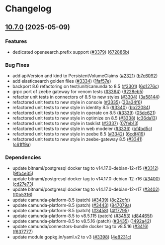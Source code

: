 # Changelog

## [10.7.0](https://github.com/camunda/camunda-platform-helm/compare/camunda-platform-8.5-10.6.0...camunda-platform-8.5-10.7.0) (2025-05-09)


### Features

* dedicated opensearch.prefix support ([#3379](https://github.com/camunda/camunda-platform-helm/issues/3379)) ([672886b](https://github.com/camunda/camunda-platform-helm/commit/672886bf8e308f56a0455f97fc62433d94aa6b1b))


### Bug Fixes

* add apiVersion and kind to PersistentVolumeClaims ([#2321](https://github.com/camunda/camunda-platform-helm/issues/2321)) ([b7c6092](https://github.com/camunda/camunda-platform-helm/commit/b7c6092654001387834c40e15b8adfffa7896b50))
* add elasticsearch golden files ([#3334](https://github.com/camunda/camunda-platform-helm/issues/3334)) ([1faf57e](https://github.com/camunda/camunda-platform-helm/commit/1faf57e08452710cfaeca42165498c680c407278))
* backport 8.6 refactoring on test/unit/camunda to 8.5 ([#3301](https://github.com/camunda/camunda-platform-helm/issues/3301)) ([6d1276c](https://github.com/camunda/camunda-platform-helm/commit/6d1276c54c1ec133c9b86c48ae4ed92b610ba5a7))
* grpc port of zeebe gateway for venom tests ([#3364](https://github.com/camunda/camunda-platform-helm/issues/3364)) ([9228eb5](https://github.com/camunda/camunda-platform-helm/commit/9228eb542eaebb263c8fef88087291a4d82daf93))
* refactor unit tests in connectors of 8.5 to new styles ([#3304](https://github.com/camunda/camunda-platform-helm/issues/3304)) ([3a58144](https://github.com/camunda/camunda-platform-helm/commit/3a58144d5db1ed01461e0327e674c4d49f019ef2))
* refactored unit tests to new style in console ([#3335](https://github.com/camunda/camunda-platform-helm/issues/3335)) ([30a34f6](https://github.com/camunda/camunda-platform-helm/commit/30a34f65932f4c0788e29f4f97069aa209e8452f))
* refactored unit tests to new style in identity 8.5 ([#3340](https://github.com/camunda/camunda-platform-helm/issues/3340)) ([bb22084](https://github.com/camunda/camunda-platform-helm/commit/bb22084686acb7398792850bf3a7f4cda0f8c37a))
* refactored unit tests to new style in operate on 8.5 ([#3339](https://github.com/camunda/camunda-platform-helm/issues/3339)) ([05dc621](https://github.com/camunda/camunda-platform-helm/commit/05dc621114090a8dd1e3522ad139050517c3098f))
* refactored unit tests to new style in optimize on 8.5 ([#3338](https://github.com/camunda/camunda-platform-helm/issues/3338)) ([c36da13](https://github.com/camunda/camunda-platform-helm/commit/c36da133c3d4e6652a64c80e4e5f724f7ba62145))
* refactored unit tests to new style in tasklist ([#3337](https://github.com/camunda/camunda-platform-helm/issues/3337)) ([07feb13](https://github.com/camunda/camunda-platform-helm/commit/07feb131badba333b1c056c2a4b2be9c208ab965))
* refactored unit tests to new style in web modeler ([#3336](https://github.com/camunda/camunda-platform-helm/issues/3336)) ([bf4bd5c](https://github.com/camunda/camunda-platform-helm/commit/bf4bd5c8cd7ce03b99111fe2fc4901f51e5bf3a4))
* refactored unit tests to new style in zeebe 8.5 ([#3342](https://github.com/camunda/camunda-platform-helm/issues/3342)) ([6cdf419](https://github.com/camunda/camunda-platform-helm/commit/6cdf4196e1572e593ef852ea1e7fb9c63a323157))
* refactored unit tests to new style in zeebe-gateway 8.5 ([#3341](https://github.com/camunda/camunda-platform-helm/issues/3341)) ([c61ff9a](https://github.com/camunda/camunda-platform-helm/commit/c61ff9abcd712c449057c63723b3a696bec73ad5))


### Dependencies

* update bitnami/postgresql docker tag to v14.17.0-debian-12-r15 ([#3312](https://github.com/camunda/camunda-platform-helm/issues/3312)) ([9fb4e35](https://github.com/camunda/camunda-platform-helm/commit/9fb4e3525e0b5dc82290db984e90397457a07c7f))
* update bitnami/postgresql docker tag to v14.17.0-debian-12-r16 ([#3400](https://github.com/camunda/camunda-platform-helm/issues/3400)) ([cd27e73](https://github.com/camunda/camunda-platform-helm/commit/cd27e73c723473dfe8ebd9435737c9fe21ee464a))
* update bitnami/postgresql docker tag to v14.17.0-debian-12-r17 ([#3402](https://github.com/camunda/camunda-platform-helm/issues/3402)) ([f0b5316](https://github.com/camunda/camunda-platform-helm/commit/f0b531643c93f5608224227da3ac11af14633c41))
* update camunda-platform-8.5 (patch) ([#3439](https://github.com/camunda/camunda-platform-helm/issues/3439)) ([8c22cfd](https://github.com/camunda/camunda-platform-helm/commit/8c22cfdf9ed8e2a00d48ad4a2731077560b8cf27))
* update camunda-platform-8.5 (patch) ([#3443](https://github.com/camunda/camunda-platform-helm/issues/3443)) ([847079a](https://github.com/camunda/camunda-platform-helm/commit/847079ab4504716915af78233228905e127e985c))
* update camunda-platform-8.5 (patch) ([#3458](https://github.com/camunda/camunda-platform-helm/issues/3458)) ([4ff7795](https://github.com/camunda/camunda-platform-helm/commit/4ff7795ff22480fd52a76f38bb06ec678f907d25))
* update camunda-platform-8.5 to v8.5.115 (patch) ([#3453](https://github.com/camunda/camunda-platform-helm/issues/3453)) ([d84465f](https://github.com/camunda/camunda-platform-helm/commit/d84465f5c10be7592c5d07a5e00632ce1875d405))
* update camunda-platform-8.5 to v8.5.16 (patch) ([#3435](https://github.com/camunda/camunda-platform-helm/issues/3435)) ([1492a42](https://github.com/camunda/camunda-platform-helm/commit/1492a422c4a6b85174fc42ff7db9f53e0e3d65fd))
* update camunda/connectors-bundle docker tag to v8.5.16 ([#3416](https://github.com/camunda/camunda-platform-helm/issues/3416)) ([f637777](https://github.com/camunda/camunda-platform-helm/commit/f637777109491f7de6e3e3d1174df5d8b395ec86))
* update module gopkg.in/yaml.v2 to v3 ([#3398](https://github.com/camunda/camunda-platform-helm/issues/3398)) ([4e8231c](https://github.com/camunda/camunda-platform-helm/commit/4e8231c4faacae58570136cf64bd58e3449944fe))
